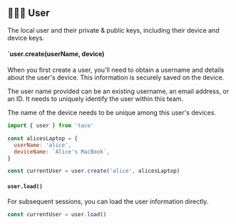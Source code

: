 ﻿## 👩🏾‍🦱 User

The local user and their private & public keys, including their device and device keys.

#### `user.create(userName, device)

When you first create a user, you'll need to obtain a username and details about the user's device.
This information is securely saved on the device.

The user name provided can be an existing username, an email address, or an ID. It needs to uniquely
identify the user within this team.

The name of the device needs to be unique among this user's devices.

```js
import { user } from 'taco'

const alicesLaptop = {
  userName: 'alice',
  deviceName: `Alice's MacBook`,
}

const currentUser = user.create('alice', alicesLaptop)
```

#### `user.load()`

For subsequent sessions, you can load the user information directly.

```js
const currentUser = user.load()
```
